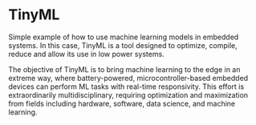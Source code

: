 # TinyML

Simple example of how to use machine learning models in embedded systems. In this case, TinyML is a tool designed to optimize, compile, reduce and allow its use in low power systems.

The objective of TinyML is to bring machine learning to the edge in an extreme way, where battery-powered, microcontroller-based embedded devices can perform ML tasks with real-time responsivity. This effort is extraordinarily multidisciplinary, requiring optimization and maximization from fields including hardware, software, data science, and machine learning. 

